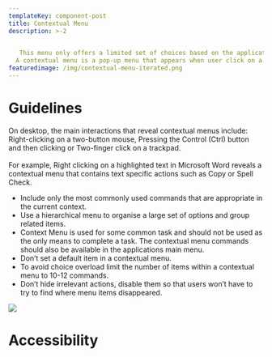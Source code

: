 ```yaml
---
templateKey: component-post
title: Contextual Menu
description: >-2
  

   This menu only offers a limited set of choices based on the application's current state. 
  A contextual menu is a pop-up menu that appears when user click on a certain area of the screen, It is "contextual" because the menu options are relevant to what you click on.
featuredimage: /img/contextual-menu-iterated.png
---
```

# **G﻿uidelines**

On desktop, the main interactions that reveal contextual menus include: Right-clicking on a two-button mouse, Pressing the Control (Ctrl) button and then clicking or Two-finger click on a trackpad.\
\
For example, Right clicking on a highlighted text in Microsoft Word reveals a contextual menu that contains text specific actions such as Copy or Spell Check.

* Include only the most commonly used commands that are appropriate in the current context.
* Use a hierarchical menu to organise a large set of options and group related items.
* Context Menu is used for some common task and should not be used as the only means to complete a task. The contextual menu commands should also be available in the applications main menu.
* Don’t set a default item in a contextual menu.
* To avoid choice overload limit the number of items within a contextual menu to 10-12 commands.
* Don’t hide irrelevant actions, disable them so that users won’t have to try to find where menu items disappeared.



![](/img/contextual-menu-.png)

# **A﻿ccessibility**
